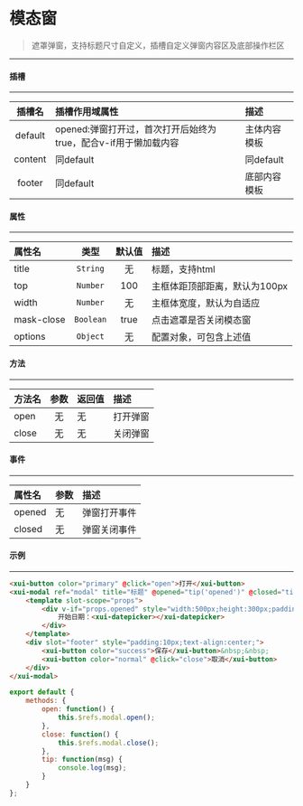 # 模态窗
> 遮罩弹窗，支持标题尺寸自定义，插槽自定义弹窗内容区及底部操作栏区
---
#### 插槽
---
| 插槽名  | 插槽作用域属性                                                  | 描述         |
| :-----: | :-------------------------------------------------------------- | :----------- |
| default | opened:弹窗打开过，首次打开后始终为true，配合v-if用于懒加载内容 | 主体内容模板 |
| content | 同default                                                       | 同default    |
| footer  | 同default                                                       | 底部内容模板 |

#### 属性
---
| 属性名     | 类型        | 默认值 | 描述                          |
| :--------- | :---------: | :----: | :---------------------------- |
| title      | ` String `  | 无     | 标题，支持html                |
| top        | ` Number `  | 100    | 主框体距顶部距离，默认为100px |
| width      | ` Number `  | 无     | 主框体宽度，默认为自适应      |
| mask-close | ` Boolean ` | true   | 点击遮罩是否关闭模态窗        |
| options    | ` Object `  | 无     | 配置对象，可包含上述值        |

#### 方法
---
| 方法名 | 参数  | 返回值 | 描述     |
| :----- | :---: | :----- | :------- |
| open   | 无    | 无     | 打开弹窗 |
| close  | 无    | 无     | 关闭弹窗 |

#### 事件
---
| 属性名 | 参数 | 描述         |
| :----- | :--- | :----------- |
| opened | 无   | 弹窗打开事件 |
| closed | 无   | 弹窗关闭事件 |

#### 示例
---
<template>
  <div class="demo-container">
    <xui-button color="primary" @click="open">打开</xui-button>
    <xui-modal ref="modal" title="标题" @opened="tip('opened')" @closed="tip('closed')">
        <template slot-scope="props">
            <div v-if="props.opened" style="width:500px;height:300px;padding:20px;">
                开始日期：<xui-datepicker></xui-datepicker>
            </div>
        </template>
        <div slot="footer" style="padding:10px;text-align:center;">
            <xui-button color="success">保存</xui-button>&nbsp;&nbsp;
            <xui-button color="normal" @click="close">取消</xui-button>
        </div>
    </xui-modal>
  </div>
</template>

<script>
export default {
	methods: {
		open: function() {
			this.$refs.modal.open();
		},
		close: function() {
			this.$refs.modal.close();
		},
		tip: function(msg) {
			console.log(msg);
		}
	}
};
</script>
<style>
</style>
``` html
<xui-button color="primary" @click="open">打开</xui-button>
<xui-modal ref="modal" title="标题" @opened="tip('opened')" @closed="tip('closed')">
    <template slot-scope="props">
        <div v-if="props.opened" style="width:500px;height:300px;padding:20px;">
            开始日期：<xui-datepicker></xui-datepicker>
        </div>
    </template>
    <div slot="footer" style="padding:10px;text-align:center;">
        <xui-button color="success">保存</xui-button>&nbsp;&nbsp;
        <xui-button color="normal" @click="close">取消</xui-button>
    </div>
</xui-modal>
```
``` js
export default {
	methods: {
		open: function() {
			this.$refs.modal.open();
		},
		close: function() {
			this.$refs.modal.close();
		},
		tip: function(msg) {
			console.log(msg);
		}
	}
};
```
